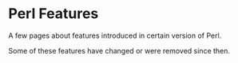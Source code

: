 # Perl Features

A few pages about features introduced in certain version of Perl.

Some of these features have changed or were removed since then.
